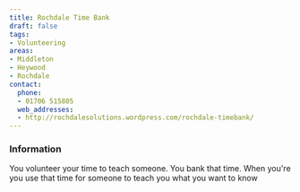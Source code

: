 ```yaml
---
title: Rochdale Time Bank
draft: false
tags:
- Volunteering
areas:
- Middleton
- Heywood
- Rochdale
contact:
  phone:
  - 01706 515805
  web_addresses:
  - http://rochdalesolutions.wordpress.com/rochdale-timebank/
---
```


### Information
You volunteer your time to teach someone. You bank 
that time. When you're you use that time for someone 
to teach you what you want to know